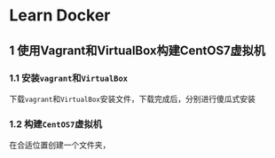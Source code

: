 # Learn Docker

## 1 使用Vagrant和VirtualBox构建CentOS7虚拟机

### 1.1 安装`vagrant`和`VirtualBox`

下载`vagrant`和`VirtualBox`安装文件，下载完成后，分别进行傻瓜式安装

### 1.2 构建`CentOS7`虚拟机

在合适位置创建一个文件夹，

